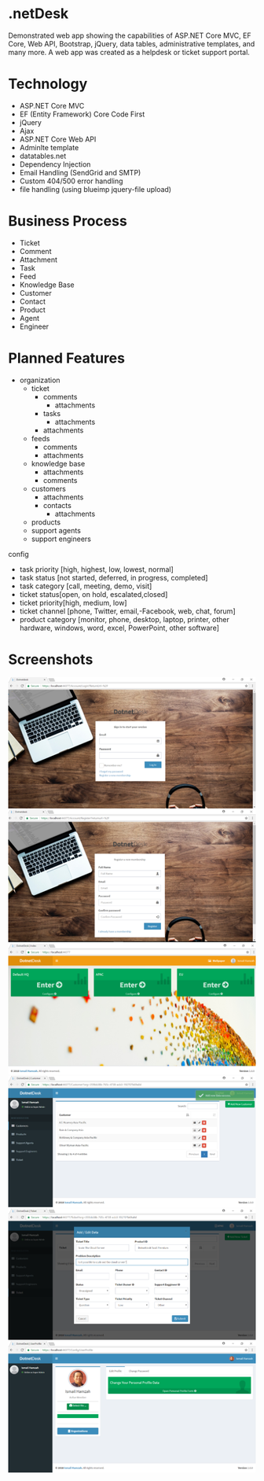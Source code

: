 # .netDesk
Demonstrated web app showing the capabilities of ASP.NET Core MVC, EF Core, Web API, Bootstrap, jQuery, data tables, administrative templates, and many more. A web app was created as a helpdesk or ticket support portal.

# Technology
- ASP.NET Core MVC
- EF (Entity Framework) Core Code First
- jQuery
- Ajax
- ASP.NET Core Web API
- Adminlte template
- datatables.net
- Dependency Injection
- Email Handling (SendGrid and SMTP)
- Custom 404/500 error handling
- file handling (using blueimp jquery-file upload)

# Business Process
- Ticket
- Comment
- Attachment
- Task
- Feed
- Knowledge Base
- Customer
- Contact
- Product
- Agent
- Engineer

# Planned Features


- organization
	- ticket
		- comments
			- attachments
		- tasks
			- attachments
		- attachments
	- feeds
		- comments
		- attachments
	- knowledge base
		- attachments
		- comments
	- customers
		- attachments
		- contacts
			- attachments
	- products
	- support agents
	- support engineers

config
-	task priority [high, highest, low, lowest, normal]
-	task status [not started, deferred, in progress, completed]
-	task category [call, meeting, demo, visit]
-	ticket status[open, on hold, escalated,closed]
-	ticket priority[high, medium, low]
-	ticket channel [phone, Twitter, email,-Facebook, web, chat, forum]
-	product category [monitor, phone, desktop, laptop, printer, other hardware, windows, word, excel, PowerPoint, other software]

# Screenshots

![demo1](src/src/wwwroot/images/dotnetdesk1.png)
![demo2](src/src/wwwroot/images/dotnetdesk2.png)
![demo3](src/src/wwwroot/images/dotnetdesk3.png)
![demo4](src/src/wwwroot/images/dotnetdesk4.png)
![demo5](src/src/wwwroot/images/dotnetdesk5.png)
![demo6](src/src/wwwroot/images/dotnetdesk6.png)


	
	
